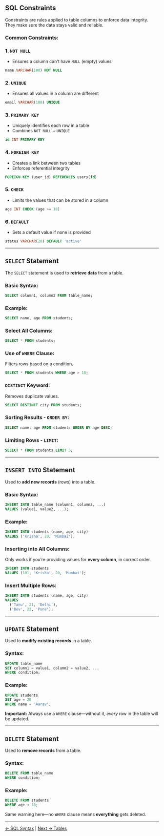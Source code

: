 ## SQL Constraints

Constraints are rules applied to table columns to enforce data integrity. They make sure the data stays valid and reliable.

### Common Constraints:

### 1. `NOT NULL`

* Ensures a column can't have `NULL` (empty) values

```sql
name VARCHAR(100) NOT NULL
```

### 2. `UNIQUE`

* Ensures all values in a column are different

```sql
email VARCHAR(100) UNIQUE
```

### 3. `PRIMARY KEY`

* Uniquely identifies each row in a table
* Combines `NOT NULL` + `UNIQUE`

```sql
id INT PRIMARY KEY
```

### 4. `FOREIGN KEY`

* Creates a link between two tables
* Enforces referential integrity

```sql
FOREIGN KEY (user_id) REFERENCES users(id)
```

### 5. `CHECK`

* Limits the values that can be stored in a column

```sql
age INT CHECK (age >= 18)
```

### 6. `DEFAULT`

* Sets a default value if none is provided

```sql
status VARCHAR(20) DEFAULT 'active'
```
---

## `SELECT` Statement

The `SELECT` statement is used to **retrieve data** from a table.

### Basic Syntax:

```sql
SELECT column1, column2 FROM table_name;
```

### Example:

```sql
SELECT name, age FROM students;
```

### Select All Columns:

```sql
SELECT * FROM students;
```

### Use of `WHERE` Clause:

Filters rows based on a condition.

```sql
SELECT * FROM students WHERE age > 18;
```

### `DISTINCT` Keyword:

Removes duplicate values.

```sql
SELECT DISTINCT city FROM students;
```

### Sorting Results - `ORDER BY`:

```sql
SELECT name, age FROM students ORDER BY age DESC;
```

### Limiting Rows - `LIMIT`:

```sql
SELECT * FROM students LIMIT 5;
```

---

## `INSERT INTO` Statement

Used to **add new records** (rows) into a table.

### Basic Syntax:

```sql
INSERT INTO table_name (column1, column2, ...)
VALUES (value1, value2, ...);
```

### Example:

```sql
INSERT INTO students (name, age, city)
VALUES ('Krisha', 20, 'Mumbai');
```

### Inserting into All Columns:

Only works if you’re providing values for **every column**, in correct order.

```sql
INSERT INTO students
VALUES (101, 'Krisha', 20, 'Mumbai');
```

### Insert Multiple Rows:

```sql
INSERT INTO students (name, age, city)
VALUES 
  ('Tanu', 21, 'Delhi'),
  ('Dev', 22, 'Pune');
```
---

## `UPDATE` Statement

Used to **modify existing records** in a table.

### Syntax:

```sql
UPDATE table_name
SET column1 = value1, column2 = value2, ...
WHERE condition;
```

### Example:

```sql
UPDATE students
SET age = 20
WHERE name = 'Aarav';
```

**Important:** Always use a `WHERE` clause—without it, *every* row in the table will be updated.

---

## `DELETE` Statement

Used to **remove records** from a table.

### Syntax:

```sql
DELETE FROM table_name
WHERE condition;
```

### Example:

```sql
DELETE FROM students
WHERE age < 18;
```

Same warning here—no `WHERE` clause means **everything** gets deleted.

---
[← SQL Syntax](./Syntax.md) | [Next → Tables](./table.md)